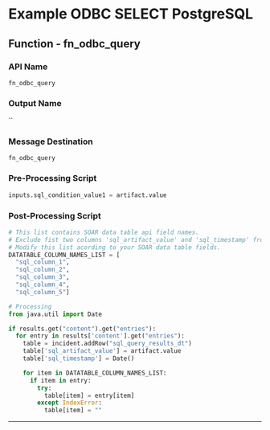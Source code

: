 <!--
    DO NOT MANUALLY EDIT THIS FILE
    THIS FILE IS AUTOMATICALLY GENERATED WITH resilient-sdk codegen
-->

# Example ODBC SELECT PostgreSQL

## Function - fn_odbc_query

### API Name
`fn_odbc_query`

### Output Name
``

### Message Destination
`fn_odbc_query`

### Pre-Processing Script
```python
inputs.sql_condition_value1 = artifact.value
```

### Post-Processing Script
```python
# This list contains SOAR data table api field names.
# Exclude fist two columns 'sql_artifact_value' and 'sql_timestamp' from this list.
# Modify this list acording to your SOAR data table fields.
DATATABLE_COLUMN_NAMES_LIST = [
  "sql_column_1",
  "sql_column_2",
  "sql_column_3",
  "sql_column_4",
  "sql_column_5"]

# Processing
from java.util import Date

if results.get("content").get("entries"):
  for entry in results['content'].get("entries"):
    table = incident.addRow("sql_query_results_dt")
    table['sql_artifact_value'] = artifact.value
    table['sql_timestamp'] = Date()

    for item in DATATABLE_COLUMN_NAMES_LIST:
      if item in entry:
        try:
          table[item] = entry[item]
        except IndexError:
          table[item] = ""
```

---

